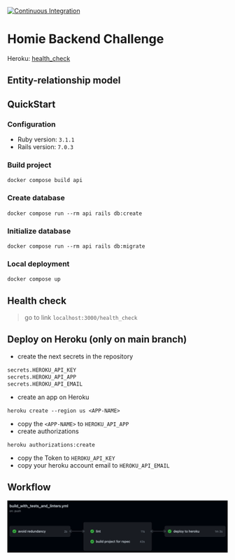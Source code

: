 [![Continuous Integration](https://github.com/joalbertg/homie-challenge/actions/workflows/build_with_tests_and_linters.yml/badge.svg?branch=main)](https://github.com/joalbertg/homie-challenge/actions/workflows/build_with_tests_and_linters.yml)

# Homie Backend Challenge

Heroku: [health_check](https://homie-technical-challenge.herokuapp.com/health_check)

## Entity-relationship model

## QuickStart

### Configuration

* Ruby version: `3.1.1`
* Rails version: `7.0.3`

### Build project

```shell
docker compose build api
```

### Create database

```shell
docker compose run --rm api rails db:create
```

### Initialize database

```shell
docker compose run --rm api rails db:migrate
```

### Local deployment

```shell
docker compose up
```
## Health check

> go to link `localhost:3000/health_check`

## Deploy on Heroku (only on main branch)

- create the next secrets in the repository

```shell
secrets.HEROKU_API_KEY
secrets.HEROKU_API_APP
secrets.HEROKU_API_EMAIL
```

- create an app on Heroku

```shell
heroku create --region us <APP-NAME>
```

- copy the `<APP-NAME>` to `HEROKU_API_APP`
- create authorizations

```shell
heroku authorizations:create
```

- copy the Token to `HEROKU_API_KEY`
- copy your heroku account email to `HEROKU_API_EMAIL`

## Workflow

<p align="center">
  <kbd>
    <img src="miscellaneous/images/workflow_ci_cd.png" title="workflow">
  </kbd>
</p>
